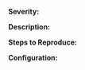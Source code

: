 <!---
ISSUE TITLE: Please make your title easy to understand short summary, usually 4-10 words. Examples:

> Cannot install dependencies due to version error.
> How do I set a callback redirect url?
> Curl with API Key not working.
--->

**Severity:** <severity>

<!---
Replace <severity> with a priority ranking P0-P3:

> P0: severe/ blocking - completely broken or unusable.
> P1: high priority - breaking but non-essential.
> P2: medium priority - non-breaking issue.
> P3: low priority - questions or nice-to-haves.
--->

**Description:**
<description>

<!---
Replace <description> with a detailed summary of the issue or question, including any relevant context to avoid follow-up questions.
--->

**Steps to Reproduce:**
<steps>

<!---
Replace <steps> with instructions so others can reproduce.
--->

**Configuration:**

<!--- List your relevant environment/ server/ dependency versions. Any 3rd party plugin use (ie WooCommerce, etc) and corresponding versions. --->
